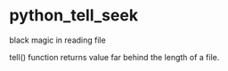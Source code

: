 # python_tell_seek
black magic in reading file

tell() function returns value far behind the length of a file. 
